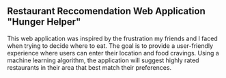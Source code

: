 Restaurant Reccomendation Web Application "Hunger Helper"
---------------------------------------------------------
This web application was inspired by the frustration my friends and I faced when trying to decide where to eat. 
The goal is to provide a user-friendly experience where users can enter their location and food cravings. 
Using a machine learning algorithm, the application will suggest highly rated restaurants in their area that best match their preferences.







